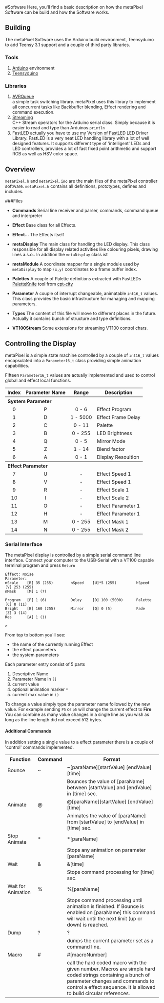 #Software
Here, you'll find a basic description on how the metaPixel Software can be build and how the Software works. 

## Building
The metaPixel Software uses the Arduino build environment, Teensyduino to add Teensy 3.1 support and a couple of third party libraries.

### Tools
1. [Arduino](https://www.arduino.cc/en/Main/Software) environment
2. [Teensyduino](http://www.pjrc.com/teensy/teensyduino.html)

### Libraries
1. [AVRQueue](https://github.com/Zuph/AVRQueue)  
a simple task switching library. metaPixel uses this library to implement all concurrent tasks like Backbuffer blending, Effect rendering and command execution.
2. [Streaming](http://arduiniana.org/libraries/streaming/)  
C++ Stream operators for the Arduino serial class. Simply because it is easier to read and type than Arduinos `println`
3. [FastLED](http://fastled.io)  actually you have to use [my Version of FastLED](https://github.com/Spirou42/FastLED) 
LED Driver Library. FastLED is a very neat LED handling library with a lot of well designed features. It supports different type of 'intelligent' LEDs and LED controllers, provides a lot of fast fixed point arithmetic and support RGB as well as HSV color space.     

## Overview
`metaPixel.h` and `metaPixel.ino` are the main files of the metaPixel controller software. `metaPixel.h` contains all definitions, prototypes, defines and includes.

###Files
* **Commands**
Serial line receiver and parser, commands, command queue and interpreter 

* **Effect**
Base class for all Effects.  

* **Effect...**
The Effects itself  

* **metaDisplay**
The main class for handling the LED display. This class responsible for all display related activities like colouring pixels, drawing lines a.s.o.. In addition the `metaDisplay` class ist 

* **metaModule**
A coordinate mapper for a single module used by `metaDisplay` to map `(x,y)` coordinates to a frame buffer index.

* **Palettes**
A couple of Palette definitions extracted with FastLEDs [PaletteKnife](http://fastled.io/tools/paletteknife/) tool from [cpt-city](http://soliton.vm.bytemark.co.uk/pub/cpt-city/) 

* **Parameter**
A couple of interrupt changeable, animatable `int16_t` values. This class provides the basic infrastructure for managing and mapping parameters.

* **Types**
The content of this file will move to different places in the future. Actually it contains bunch of structure and type definitions. 

* **VT100Stream**
Some extensions for streaming VT100 control chars.

## Controlling the Display

metaPixel is a simple state machine controlled by a couple of `int16_t` values encapsulated into a `Parameter16_t` class providing simple animation capabilities. 

Fifteen `Parameter16_t` values are actually implemented and used to control global and effect local functions. 

<table>
<tr><th>Index</th><th>Parameter Name</th><th>Range</th><th>Description</th></tr>
<tr><th colspan='4' align='left'>System Parameter</th></tr>
<tr><td align="center">0</td><td align="center">P</td><td align="center">0 - 6</td><td>Effect Program</td></tr>
<tr><td align="center">1</td><td align="center">D</td><td align="center">1 - 5000</td><td>Effect Frame Delay</td></tr>
<tr><td align="center">2</td><td align="center">C</td><td align="center">0 - 11</td><td>Palette</td></tr>
<tr><td align="center">3</td><td align="center">B</td><td align="center">0 - 255</td><td>LED Brightness</td></tr>
<tr><td align="center">4</td><td align="center">Q</td><td align="center">0 - 5</td><td>Mirror Mode</td></tr>
<tr><td align="center">5</td><td align="center">Z</td><td align="center">1 - 14</td><td>Blend factor</td></tr>
<tr><td align="center">6</td><td align="center">A</td><td align="center">0 - 1</td><td>Display Resoultion</td></tr>
<tr><th colspan='4' align='left'>Effect Parameter</th></tr>
<tr><td align="center">7</td> <td align="center">U</td><td align="center">-</td><td>Effect Speed 1</td></tr>
<tr><td align="center">8</td> <td align="center">V</td><td align="center">-</td><td>Effect Speed 1</td></tr>
<tr><td align="center">9</td> <td align="center">R</td><td align="center">-</td><td>Effect Scale 1</td></tr>
<tr><td align="center">10</td><td align="center">I</td><td align="center">-</td><td>Effect Scale 2</td></tr>
<tr><td align="center">11</td><td align="center">O</td><td align="center">-</td><td>Effect Parameter 1</td></tr>
<tr><td align="center">12</td><td align="center">H</td><td align="center">-</td><td>Effect Parameter 1</td></tr>
<tr><td align="center">13</td><td align="center">M</td><td align="center">0 - 255</td><td>Effect Mask 1</td></tr>
<tr><td align="center">14</td><td align="center">N</td><td align="center">0 - 255</td><td>Effect Mask 2</td></tr>
</table> 

### Serial Interface
The metaPixel display is controlled by a simple serial command line interface. Connect your computer to the USB-Serial with a VT100 capable terminal program and press `Return` 

	Effect: Noise
	Parameter:
	nScale    [R] 35 (255)        nSpeed    [U]*5 (255)         hSpeed    [V] 253 (255)
	nMask     [M] 1 (7)
	
	Program   [P] 1 (6)           Delay     [D] 100 (5000)      Palette   [C] 8 (11)
	Bright    [B] 160 (255)       Mirror    [Q] 0 (5)           Fade      [Z] 3 (14)
	Res       [A] 1 (1)

	>

From top to bottom you'll see:
* the name of the currently running Effect
* the effect parameters
* the system parameters

Each parameter entry consist of 5 parts
1. Descriptive Name
2. Parameter Name in `[]`
3. current value
4. optional animation marker `*`
5. current max value in `()`

To change a value simply type the parameter name followed by the new value. For example sending `P5` or `p5` will change the current effect to **Fire**
You can combine as many value changes in a single line as you wish as long as the line length did not exceed 512 bytes.

#### Additional Commands
In addition setting a single value to a effect parameter there is a couple of 'control' commands implemented.

<table>
<tr><th>Function</th><th>Command</th><th>Format</th></tr>
<tr><td>Bounce</td><td>~</td><td>~[paraName][startValue] [endValue] [time]</td></tr>
<tr><td colspan=2></td><td >Bounces the value of [paraName] between [startValue] and [endValue] in [time] sec.</td></tr>
<tr><td>Animate</td><td>@</td><td>@[paraName][startValue] [endValue] [time]</td></tr>
<tr><td colspan=2></td><td>Animates the value of [paraName] from [startValue] to [endValue] in [time] sec.</td></tr>
<tr><td>Stop Animate</td><td>*</td><td>*[paraName]</td></tr>
<tr><td colspan=2></td><td>Stops any animation on parameter [paraName]</td></tr>
<tr><td>Wait</td><td>&</td><td>&[time]</td></tr>
<tr><td colspan=2></td><td>Stops command processing for [time] sec.</td></tr>
<tr><td>Wait for Animation</td><td>%</td><td>%[paraName]</td></tr>
<tr><td colspan=2></td><td>Stops command processing until animation is finished. If Bounce is enabled on [paraName] this command will wait until the next limit (up or down) is reached.</td></tr>
<tr><td>Dump</td><td>?</td><td>?</td></tr>
<tr><td colspan=2></td><td>dumps the current parameter set as a command line.</td></tr>
<tr><td>Macro</td><td>#</td><td>#[macroNumber]</td></tr>
<tr><td colspan=2></td><td>call the hard coded macro with the given number. Macros are simple hard coded strings containing a bunch of parameter changes and commands to control a effect sequence. It is allowed to build circular references.</td></tr>

</table>




